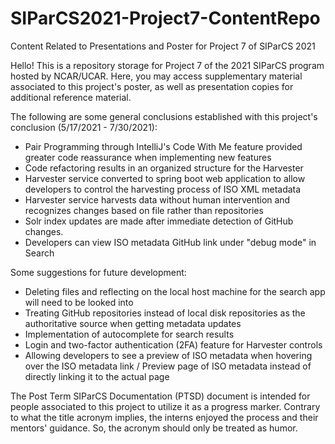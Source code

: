 # SIParCS2021-Project7-ContentRepo
Content Related to Presentations and Poster for Project 7 of SIParCS 2021

Hello! This is a repository storage for Project 7 of the 2021 SIParCS program hosted by NCAR/UCAR.
Here, you may access supplementary material associated to this project's poster, as well as presentation copies for additional reference material.

The following are some general conclusions established with this project's conclusion (5/17/2021 - 7/30/2021):
- Pair Programming through IntelliJ's Code With Me feature provided greater code reassurance when implementing new features
- Code refactoring results in an organized structure for the Harvester
- Harvester service converted to spring boot web application to allow developers to control the harvesting process of ISO XML metadata
- Harvester service harvests data without human intervention and recognizes changes based on file rather than repositories
- Solr index updates are made after immediate detection of GitHub changes.
- Developers can view ISO metadata GitHub link under "debug mode" in Search

Some suggestions for future development:
- Deleting files and reflecting on the local host machine for the search app will need to be looked into
- Treating GitHub repositories instead of local disk repositories as the authoritative source when getting metadata updates
- Implementation of autocomplete for search results
- Login and two-factor authentication (2FA) feature for Harvester controls
- Allowing developers to see a preview of ISO metadata when hovering over the ISO metadata link / Preview page of ISO metadata instead of directly linking it to the actual page

The Post Term SIParCS Documentation (PTSD) document is intended for people associated to this project to utilize it as a progress marker. Contrary to what the title acronym implies, the interns enjoyed the process and their mentors' guidance. So, the acronym should only be treated as humor.
